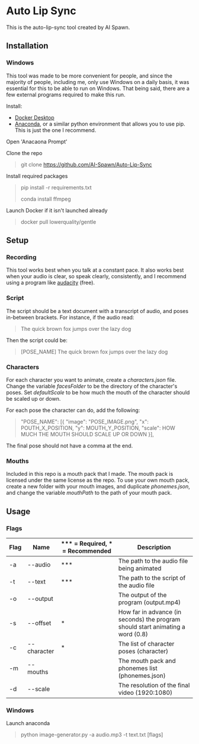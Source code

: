 # Auto Lip Sync

This is the auto-lip-sync tool created by AI Spawn.

## Installation

### Windows

This tool was made to be more convenient for people, and since the majority of people, including me, only use Windows on a daily basis, it was essential for this to be able to run on Windows. That being said, there are a few external programs required to make this run.

Install:

* [Docker Desktop](https://www.docker.com/get-started)
* [Anaconda](https://www.anaconda.com/products/individual), or a similar python environment that allows you to use pip. This is  just the one I recommend.

Open 'Anacaona Prompt'

Clone the repo

> git clone https://github.com/AI-Spawn/Auto-Lip-Sync

Install required packages

> pip install -r requirements.txt
>
> conda install ffmpeg

Launch Docker if it isn't launched already

> docker pull lowerquality/gentle



## Setup

### Recording

This tool works best when you talk at a constant pace. It also works best when your audio is clear, so speak clearly, consistently, and I recommend using a program like [audacity](https://www.audacityteam.org/download/) (free).

### Script

The script should be a text document with a transcript of audio, and poses in-between brackets. For instance, if the audio read:

> The quick brown fox jumps over the lazy dog

Then the script could be:

> [POSE_NAME] The quick brown fox jumps over the lazy dog



### Characters

For each character you want to animate, create a *characters.json* file. Change the variable *facesFolder* to be the directory of the character's poses. Set *defaultScale* to be how much the mouth of the character should be scaled up or down.

For each pose the character can do, add the following:

>   "POSE_NAME": [{
>     "image": "POSE_IMAGE.png",
>     "x": POUTH_X_POSITION,
>     "y": MOUTH_Y_POSITION,
>     "scale": HOW MUCH THE MOUTH SHOULD SCALE UP OR DOWN
>   }],

The final pose should not have a comma at the end.

### Mouths

Included in this repo is a mouth pack that I made. The mouth pack is licensed under the same license as the repo. To use your own mouth pack, create a new folder with your mouth images, and duplicate *phonemes.json*, and change the variable *mouthPath* to the path of your mouth pack.

## Usage

### Flags

| Flag | Name        | *** = Required,  * = Recommended | Description                                                  |
| ---- | ----------- | -------------------------------- | ------------------------------------------------------------ |
| -a   | --audio     | ***                              | The path to the audio file being animated                    |
| -t   | --text      | ***                              | The path to the script of the audio file                     |
| -o   | --output    |                                  | The output of the program (output.mp4)                       |
| -s   | --offset    | *                                | How far in advance (in seconds) the program should start animating a word (0.8) |
| -c   | --character | *                                | The list of character poses (character)                      |
| -m   | --mouths    |                                  | The mouth pack and phonemes list (phonemes.json)             |
| -d   | --scale     |                                  | The resolution of the final video (1920:1080)                |



### Windows

Launch anaconda

> python image-generator.py -a audio.mp3 -t text.txt [flags]
